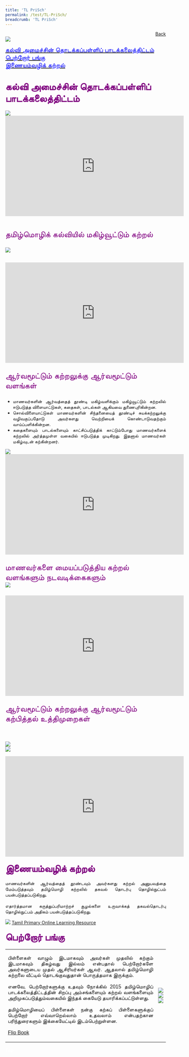 ```yaml
---
title: 'TL PriSch'
permalink: /test/TL-PriSch/
breadcrumb: 'TL PriSch'
---
```

<html>
<body>
<style>
 table {
  font-family: arial, sans-serif;
  border-collapse: collapse;
  width: 100%;
}

td{
  border: 1px solid #dddddd;
  text-align: left;
  padding: 8px;
  width:60%;
}
</style>
<!-- Global site tag (gtag.js) - Google Ads: 726049306 -->
<a href="/gallery/தமிழ்மொழிக்-காட்சிக்கூடம்-tamil-exhibitions-a/moe-curriculum/" style="float:right;">Back</a><br/>
<img src="/images/TL-Pri-Header.jpg">
<p>
<a href="#C1" style="font-size:20px"><span style="color:blue;">கல்வி அமைச்சின் தொடக்கப்பள்ளிப் பாடக்கலைத்திட்டம் 
</span></a><br/>
 <a href="#C3" style="font-size:20px"><span style="color:blue;">பெற்றோர் பங்கு
</span></a><br/>
 <a href="#C2" style="font-size:20px"><span style="color:blue;">இணையம்வழிக் கற்றல்
</span></a><br/><br/>
<h4 id="C1"><span style="font-size:30px;color:purple;">கல்வி அமைச்சின் தொடக்கப்பள்ளிப் பாடக்கலைத்திட்டம் 
</span></h4>
 <img src="/images/MOE-Curriculum-TL-Primary-Image-1.jpg">
 <br/>
 <center>
<iframe width="560" height="315" src="https://www.youtube.com/embed/7o1l0CkF_oo" frameborder="0" allow="accelerometer; autoplay; encrypted-media; gyroscope; picture-in-picture" allowfullscreen></iframe></center>
<br/>
<p style="font-size:25px;color:purple">தமிழ்மொழிக் கல்வியில் மகிழ்வூட்டும் கற்றல் <br/>
 
 <img src="/images/MOE-Curriculum-TL-Primary-Image-2.jpg"><br/><br/>
 <center>
<iframe width="560" height="315" src="https://www.youtube.com/embed/rb4242jPdKA" frameborder="0" allow="accelerometer; autoplay; encrypted-media; gyroscope; picture-in-picture" allowfullscreen></iframe></center>
</p>
 <p style="font-size:25px;color:purple;">ஆர்வமூட்டும் கற்றலுக்கு ஆர்வமூட்டும் வளங்கள்</p>
<ul>
<li style="text-align:justify;">மாணவர்களின் ஆர்வத்தைத் தூண்டி மகிழ்வளிக்கும் மகிழ்வூட்டும் கற்றலில் ஈடுபடுத்த விளையாட்டுகள், கதைகள், பாடல்கள் ஆகியவை துணைபுரிகின்றன.  
</li>
<li style="text-align:justify;">சொல்விளையாட்டுகள் மாணவர்களின் சிந்தனையைத் தூண்டிச் சுயக்கற்றலுக்கு வழிவகுப்பதோடு அவர்களது வெற்றியைக் கொண்டாடுவதற்கும் வாய்ப்பளிக்கின்றன. 
</li>
<li style="text-align:justify;">கதைகளையும் பாடல்களையும் காட்சிப்படுத்திக் காட்டும்போது மாணவர்களைக் கற்றலில் அர்த்தமுள்ள வகையில் ஈடுபடுத்த முடிகிறது. இதனால் மாணவர்கள் மகிழ்வுடன் கற்கின்றனர்.
</li>
</ul>
<img src="/images/MOE-Curriculum-TL-Primary-Image-3.jpg">
<br/>
<center>
<iframe width="560" height="315" src="https://www.youtube.com/embed/JrvKTB1Oxj0" frameborder="0" allow="accelerometer; autoplay; encrypted-media; gyroscope; picture-in-picture" allowfullscreen></iframe></center>

<p style="font-size:25px; color:purple;">மாணவர்களை மையப்படுத்திய கற்றல் வளங்களும் நடவடிக்கைகளும் <br/>
<img src="/images/MOE-Curriculum-TL-Primary-Image-4.jpg">
 <br/>
 <center>
 <iframe width="560" height="315" src="https://www.youtube.com/embed/vF-qlj-s0QM" frameborder="0" allow="accelerometer; autoplay; encrypted-media; gyroscope; picture-in-picture" allowfullscreen></iframe></center>
</p>

<p style="font-size:25px; color:purple;" >ஆர்வமூட்டும் கற்றலுக்கு ஆர்வமூட்டும் கற்பித்தல் உத்திமுறைகள் </p> <br/>

<img src="/images/MOE-Curriculum-TL-Primary-Image-5.jpg"><br/>
<img src="/images/MOE-Curriculum-TL-Primary-Image-6.jpg"><br/>
<center>
<iframe width="560" height="315" src="https://www.youtube.com/embed/7bDcJCHpYHM" frameborder="0" allow="accelerometer; autoplay; encrypted-media; gyroscope; picture-in-picture" allowfullscreen></iframe>
</center>
<h4 id="C2"><span style="font-size:30px; color:purple;">இணையம்வழிக் கற்றல்
 </span></h4>
 <p style="text-align:justify;">மாணவர்களின் ஆர்வத்தைத் தூண்டவும் அவர்களது கற்றல் அனுபவத்தை மேம்படுத்தவும் தமிழ்மொழி கற்றலில் தகவல் தொடர்பு தொழில்நுட்பம் பயன்படுத்தப்படுகிறது. 
<br/><br/>எதார்த்தமான கருத்துப்பரிமாற்றச் சூழல்களை உருவாக்கத் தகவல்தொடர்பு தொழில்நுட்பம் அதிகம் பயன்படுத்தப்படுகிறது.  
</p>
<img src="/images/MOE-Curriculum-TL-Primary-Image-7.jpg">
<a href="http://www.mtl.moe.edu.sg/theenthamizh">Tamil Primary Online Learning Resource</a>
<h4 id="C3"><span style="font-size:30px; color:purple;">பெற்றோர் பங்கு </span></h4>
<table style="width:100%">
 <tr>
    <td><p style="text-align:justify;">பிள்ளைகள் வாழும் இடமாகவும் அவர்கள் முதலில் கற்கும் இடமாகவும் திகழ்வது இல்லம் என்பதால் பெற்றோர்களே அவர்களுடைய முதல் ஆசிரியர்கள் ஆவர். ஆதலால் தமிழ்மொழி கற்றலை வீட்டில் தொடங்குவதுதான் பொருத்தமாக இருக்கும். <br/><br/>
     எனவே, பெற்றோர்களுக்கு உதவும் நோக்கில் 2015 தமிழ்மொழிப் பாடக்கலைத்திட்டத்தின் சிறப்பு அம்சங்களையும் கற்றல் வளங்களையும் அறிமுகப்படுத்தும்வகையில் இந்தக் கையேடு தயாரிக்கப்பட்டுள்ளது. <br/><br/>
     தமிழ்மொழியைப் பிள்ளைகள் நன்கு கற்கப் பிள்ளைகளுக்குப் பெற்றோர் எவ்வாறெல்லாம் உதவலாம் என்பதற்கான பரிந்துரைகளும் இக்கையேட்டில் இடம்பெற்றுள்ளன.<br/><br/>
     <a href="https://online.anyflip.com/cqrzz/lsou/index.html" target="_blank">Flip Book
</a>
</p></td>
  <td><img src="/images/TL-Pri_Right-Update1.png"><br/>
   <img src="/images/TL-Pri-Right-Update2.png"><br/>
   <img src="/images/TL-Pri-Right-Update3.png">
   </td>
 </tr>
 </table>
<div class="btntop"><a href="#top" style="text-decoration:none;"><span style="color:white"><b>Top</b></span></a></div>
